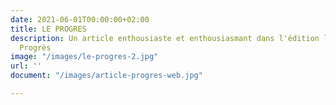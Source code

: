 ```yaml
---
date: 2021-06-01T00:00:00+02:00
title: LE PROGRES
description: Un article enthousiaste et enthousiasmant dans l'édition lyonnaise du
  Progrès
image: "/images/le-progres-2.jpg"
url: ''
document: "/images/article-progres-web.jpg"

---
```

